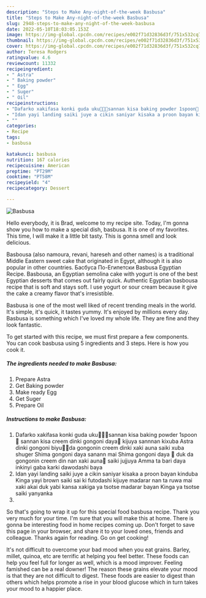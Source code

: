 ```yaml
---
description: "Steps to Make Any-night-of-the-week Basbusa"
title: "Steps to Make Any-night-of-the-week Basbusa"
slug: 2948-steps-to-make-any-night-of-the-week-basbusa
date: 2022-05-10T18:03:05.153Z
image: https://img-global.cpcdn.com/recipes/e002f71d32836d3f/751x532cq70/basbusa-recipe-main-photo.jpg
thumbnail: https://img-global.cpcdn.com/recipes/e002f71d32836d3f/751x532cq70/basbusa-recipe-main-photo.jpg
cover: https://img-global.cpcdn.com/recipes/e002f71d32836d3f/751x532cq70/basbusa-recipe-main-photo.jpg
author: Teresa Rodgers
ratingvalue: 4.6
reviewcount: 11332
recipeingredient:
- " Astra"
- " Baking powder"
- " Egg"
- " Suger"
- " Oil"
recipeinstructions:
- "Dafarko xakifasa konki guda uku🥚🥚🥚sannan kisa baking powder 1spoon🥄 sannan kisa creem dinki gongoni daya🥫 kijuya sannnan kixuba Astra dinki gongoni biyu🥫🥫da gongonin creem dinki xaki auna saiki xuba shuger Shima gongoni daya sanann mai Shima gongoni daya 🥫 duk da gongonin creem din nan xaki auna🥫 saiki jujjuya Amma ta bari daya inkinyi gaba karki dawodashi baya"
- "Idan yayi landing saiki juye a cikin saniyar kisaka a proon bayan kinduba Kinga yayi brown saiki sai ki futodashi kijuye madarar nan ta ruwa mai xaki akai duk yabi kansa xakiga ya tsotse madarar bayan Kinga ya tsotse saiki yanyanka"
- ""
categories:
- Recipe
tags:
- basbusa

katakunci: basbusa 
nutrition: 167 calories
recipecuisine: American
preptime: "PT29M"
cooktime: "PT58M"
recipeyield: "4"
recipecategory: Dessert

---
```



![Basbusa](https://img-global.cpcdn.com/recipes/e002f71d32836d3f/751x532cq70/basbusa-recipe-main-photo.jpg)

Hello everybody, it is Brad, welcome to my recipe site. Today, I'm gonna show you how to make a special dish, basbusa. It is one of my favorites. This time, I will make it a little bit tasty. This is gonna smell and look delicious.

Basbousa (also namoura, revani, hareseh and other names) is a traditional Middle Eastern sweet cake that originated in Egypt, although it is also popular in other countries. Басбуса По-Египетски Basbusa Egyptian Recipe. Basbousa, an Egyptian semolina cake with yogurt is one of the best Egyptian desserts that comes out fairly quick. Authentic Egyptian basbousa recipe that is soft and stays soft. I use yogurt or sour cream because it give the cake a creamy flavor that&#39;s irresistible.

Basbusa is one of the most well liked of recent trending meals in the world. It's simple, it's quick, it tastes yummy. It's enjoyed by millions every day. Basbusa is something which I've loved my whole life. They are fine and they look fantastic.


To get started with this recipe, we must first prepare a few components. You can cook basbusa using 5 ingredients and 3 steps. Here is how you cook it.

<!--inarticleads1-->

##### The ingredients needed to make Basbusa:

1. Prepare  Astra
1. Get  Baking powder
1. Make ready  Egg
1. Get  Suger
1. Prepare  Oil




<!--inarticleads2-->

##### Instructions to make Basbusa:

1. Dafarko xakifasa konki guda uku🥚🥚🥚sannan kisa baking powder 1spoon🥄 sannan kisa creem dinki gongoni daya🥫 kijuya sannnan kixuba Astra dinki gongoni biyu🥫🥫da gongonin creem dinki xaki auna saiki xuba shuger Shima gongoni daya sanann mai Shima gongoni daya 🥫 duk da gongonin creem din nan xaki auna🥫 saiki jujjuya Amma ta bari daya inkinyi gaba karki dawodashi baya
1. Idan yayi landing saiki juye a cikin saniyar kisaka a proon bayan kinduba Kinga yayi brown saiki sai ki futodashi kijuye madarar nan ta ruwa mai xaki akai duk yabi kansa xakiga ya tsotse madarar bayan Kinga ya tsotse saiki yanyanka
1. 




So that's going to wrap it up for this special food basbusa recipe. Thank you very much for your time. I'm sure that you will make this at home. There is gonna be interesting food in home recipes coming up. Don't forget to save this page in your browser, and share it to your loved ones, friends and colleague. Thanks again for reading. Go on get cooking!

It's not difficult to overcome your bad mood when you eat grains. Barley, millet, quinoa, etc are terrific at helping you feel better. These foods can help you feel full for longer as well, which is a mood improver. Feeling famished can be a real downer! The reason these grains elevate your mood is that they are not difficult to digest. These foods are easier to digest than others which helps promote a rise in your blood glucose which in turn takes your mood to a happier place.
